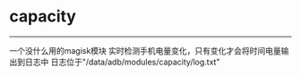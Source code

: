 # capacity
---
一个没什么用的magisk模块
实时检测手机电量变化，只有变化才会将时间电量输出到日志中
日志位于"/data/adb/modules/capacity/log.txt"
